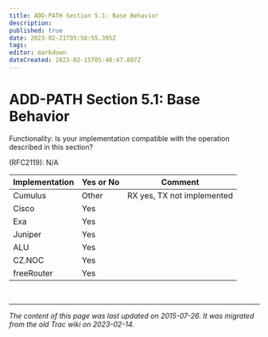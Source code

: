 ```yaml
---
title: ADD-PATH Section 5.1: Base Behavior
description: 
published: true
date: 2023-02-21T05:58:55.395Z
tags: 
editor: markdown
dateCreated: 2023-02-15T05:40:47.807Z
---
```


# ADD-PATH Section 5.1: Base Behavior 
Functionality: Is your implementation compatible with the operation described in this section? 

(RFC2119): N/A 

| Implementation  |  Yes or No  |  Comment                      |
|-----------------|-------------|-------------------------------|
|      Cumulus    |     Other   |  RX yes, TX not implemented   |
|  Cisco          |  Yes        |                               |
|  Exa            |  Yes        |                               |
|  Juniper        |  Yes        |                               |
|  ALU            |  Yes        |                               |
|  CZ.NOC         |  Yes        |                               |
|  freeRouter     |  Yes        |                               |


&nbsp;
&nbsp;
&nbsp;

---

*The content of this page was last updated on 2015-07-26. It was migrated from the old Trac wiki on 2023-02-14.*